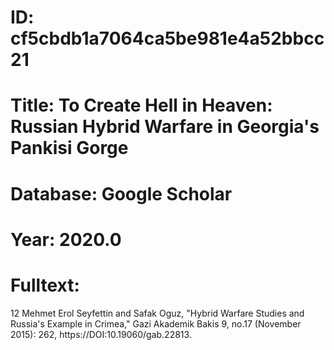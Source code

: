 # ID: cf5cbdb1a7064ca5be981e4a52bbcc21
# Title: To Create Hell in Heaven: Russian Hybrid Warfare in Georgia's Pankisi Gorge
# Database: Google Scholar
# Year: 2020.0
# Fulltext:
12 Mehmet Erol Seyfettin and Safak Oguz, "Hybrid Warfare Studies and Russia's Example in Crimea," Gazi Akademik Bakis 9, no.17 (November 2015): 262, https://DOI:10.19060/gab.22813.